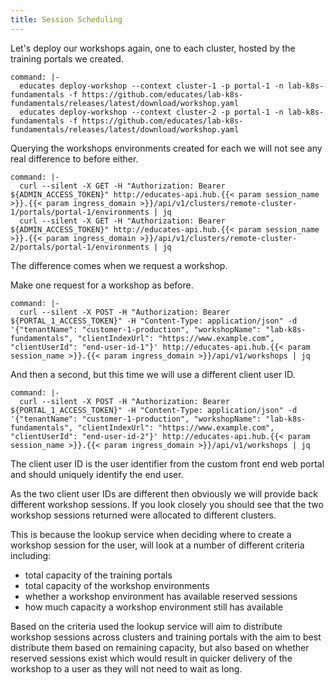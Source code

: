 ```yaml
---
title: Session Scheduling
---
```


Let's deploy our workshops again, one to each cluster, hosted by the training
portals we created.

```terminal:execute
command: |-
  educates deploy-workshop --context cluster-1 -p portal-1 -n lab-k8s-fundamentals -f https://github.com/educates/lab-k8s-fundamentals/releases/latest/download/workshop.yaml
  educates deploy-workshop --context cluster-2 -p portal-1 -n lab-k8s-fundamentals -f https://github.com/educates/lab-k8s-fundamentals/releases/latest/download/workshop.yaml
```

Querying the workshops environments created for each we will not see any real
difference to before either.

```terminal:execute
command: |-
  curl --silent -X GET -H "Authorization: Bearer ${ADMIN_ACCESS_TOKEN}" http://educates-api.hub.{{< param session_name >}}.{{< param ingress_domain >}}/api/v1/clusters/remote-cluster-1/portals/portal-1/environments | jq
  curl --silent -X GET -H "Authorization: Bearer ${ADMIN_ACCESS_TOKEN}" http://educates-api.hub.{{< param session_name >}}.{{< param ingress_domain >}}/api/v1/clusters/remote-cluster-2/portals/portal-1/environments | jq
```

The difference comes when we request a workshop.

Make one request for a workshop as before.

```terminal:execute
command: |-
  curl --silent -X POST -H "Authorization: Bearer ${PORTAL_1_ACCESS_TOKEN}" -H "Content-Type: application/json" -d '{"tenantName": "customer-1-production", "workshopName": "lab-k8s-fundamentals", "clientIndexUrl": "https://www.example.com", "clientUserId": "end-user-id-1"}' http://educates-api.hub.{{< param session_name >}}.{{< param ingress_domain >}}/api/v1/workshops | jq
```

And then a second, but this time we will use a different client user ID.

```terminal:execute
command: |-
  curl --silent -X POST -H "Authorization: Bearer ${PORTAL_1_ACCESS_TOKEN}" -H "Content-Type: application/json" -d '{"tenantName": "customer-1-production", "workshopName": "lab-k8s-fundamentals", "clientIndexUrl": "https://www.example.com", "clientUserId": "end-user-id-2"}' http://educates-api.hub.{{< param session_name >}}.{{< param ingress_domain >}}/api/v1/workshops | jq
```

The client user ID is the user identifier from the custom front end web portal
and should uniquely identify the end user.

As the two client user IDs are different then obviously we will provide back
different workshop sessions. If you look closely you should see that the two
workshop sessions returned were allocated to different clusters.

This is because the lookup service when deciding where to create a workshop
session for the user, will look at a number of different criteria including:

* total capacity of the training portals
* total capacity of the workshop environments
* whether a workshop environment has available reserved sessions
* how much capacity a workshop environment still has available

Based on the criteria used the lookup service will aim to distribute workshop
sessions across clusters and training portals with the aim to best distribute
them based on remaining capacity, but also based on whether reserved sessions
exist which would result in quicker delivery of the workshop to a user as they
will not need to wait as long.

